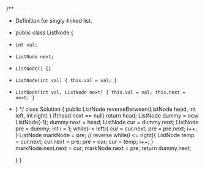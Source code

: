 /**
 * Definition for singly-linked list.
 * public class ListNode {
 *     int val;
 *     ListNode next;
 *     ListNode() {}
 *     ListNode(int val) { this.val = val; }
 *     ListNode(int val, ListNode next) { this.val = val; this.next = next; }
 * }
 */
class Solution {
    public ListNode reverseBetween(ListNode head, int left, int right) {
        if(head.next == null) return head;
        ListNode dummy = new ListNode(-1);
        dummy.next = head;
        ListNode cur = dummy.next;
        ListNode pre = dummy;
        int i = 1;
        while(i < left){
            cur = cur.next;
            pre = pre.next;
            i++;
        }
        ListNode markNode = pre;
        // reverse
        while(i <= right){
            ListNode temp = cur.next;
            cur.next = pre;
            pre = cur;
            cur = temp;
            i++;
        }
        markNode.next.next = cur;
        markNode.next = pre;
        return dummy.next;

    }
}
